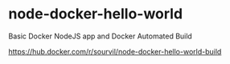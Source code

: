 # node-docker-hello-world

Basic Docker NodeJS app and Docker Automated Build

https://hub.docker.com/r/sourvil/node-docker-hello-world-build
